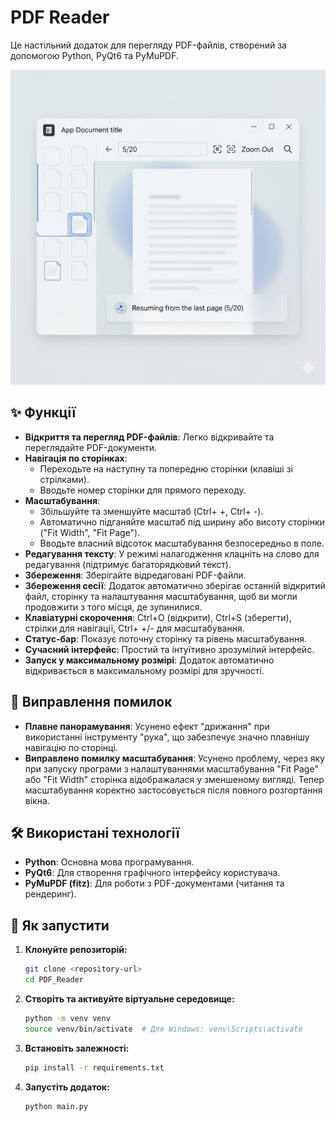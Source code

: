 # PDF Reader

Це настільний додаток для перегляду PDF-файлів, створений за допомогою Python, PyQt6 та PyMuPDF.

![PDF Reader design](pdf_design.png)

## ✨ Функції

- **Відкриття та перегляд PDF-файлів**: Легко відкривайте та переглядайте PDF-документи.
- **Навігація по сторінках**:
    - Переходьте на наступну та попередню сторінки (клавіші зі стрілками).
    - Вводьте номер сторінки для прямого переходу.
- **Масштабування**:
    - Збільшуйте та зменшуйте масштаб (Ctrl+ +, Ctrl+ -).
    - Автоматично підганяйте масштаб під ширину або висоту сторінки ("Fit Width", "Fit Page").
    - Вводьте власний відсоток масштабування безпосередньо в поле.
- **Редагування тексту**: У режимі налагодження клацніть на слово для редагування (підтримує багаторядковий текст).
- **Збереження**: Зберігайте відредаговані PDF-файли.
- **Збереження сесії**: Додаток автоматично зберігає останній відкритий файл, сторінку та налаштування масштабування, щоб ви могли продовжити з того місця, де зупинилися.
- **Клавіатурні скорочення**: Ctrl+O (відкрити), Ctrl+S (зберегти), стрілки для навігації, Ctrl+ +/- для масштабування.
- **Статус-бар**: Показує поточну сторінку та рівень масштабування.
- **Сучасний інтерфейс**: Простий та інтуїтивно зрозумілий інтерфейс.
- **Запуск у максимальному розмірі**: Додаток автоматично відкривається в максимальному розмірі для зручності.

## 🐞 Виправлення помилок

- **Плавне панорамування**: Усунено ефект "дрижання" при використанні інструменту "рука", що забезпечує значно плавнішу навігацію по сторінці.
- **Виправлено помилку масштабування**: Усунено проблему, через яку при запуску програми з налаштуваннями масштабування "Fit Page" або "Fit Width" сторінка відображалася у зменшеному вигляді. Тепер масштабування коректно застосовується після повного розгортання вікна.

## 🛠️ Використані технології

- **Python**: Основна мова програмування.
- **PyQt6**: Для створення графічного інтерфейсу користувача.
- **PyMuPDF (fitz)**: Для роботи з PDF-документами (читання та рендеринг).

## 🚀 Як запустити

1.  **Клонуйте репозиторій:**
    ```bash
    git clone <repository-url>
    cd PDF_Reader
    ```

2.  **Створіть та активуйте віртуальне середовище:**
    ```bash
    python -m venv venv
    source venv/bin/activate  # Для Windows: venv\Scripts\activate
    ```

3.  **Встановіть залежності:**
    ```bash
    pip install -r requirements.txt
    ```

4.  **Запустіть додаток:**
    ```bash
    python main.py
    ```
